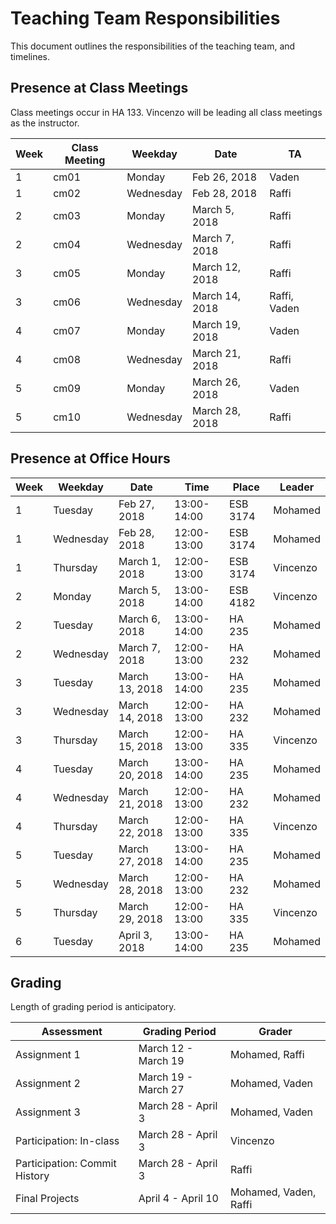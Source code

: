 # Teaching Team Responsibilities

This document outlines the responsibilities of the teaching team, and timelines. 

## Presence at Class Meetings

Class meetings occur in HA 133. Vincenzo will be leading all class meetings as the instructor. 

| Week | Class Meeting | Weekday     | Date           | TA              |
| ---- | ------------- | ----------- | -------------- | --------------- |
| 1    | cm01          | Monday      | Feb 26, 2018   | Vaden           |
| 1    | cm02          | Wednesday   | Feb 28, 2018   | Raffi           |
| 2    | cm03          | Monday      | March 5, 2018  | Raffi           |
| 2    | cm04          | Wednesday   | March 7, 2018  | Raffi           |
| 3    | cm05          | Monday      | March 12, 2018 | Raffi           |
| 3    | cm06          | Wednesday   | March 14, 2018 | Raffi, Vaden    |
| 4    | cm07          | Monday      | March 19, 2018 | Vaden           |
| 4    | cm08          | Wednesday   | March 21, 2018 | Raffi           |
| 5    | cm09          | Monday      | March 26, 2018 | Vaden           |
| 5    | cm10          | Wednesday   | March 28, 2018 | Raffi           |

## Presence at Office Hours

| Week | Weekday     | Date           | Time        | Place    | Leader   |
| ---- | ----------- | -------------- | ----------- | -------- | -------- |
| 1    | Tuesday     | Feb 27, 2018   | 13:00-14:00 | ESB 3174 | Mohamed  |
| 1    | Wednesday   | Feb 28, 2018   | 12:00-13:00 | ESB 3174 | Mohamed  |
| 1    | Thursday    | March 1, 2018  | 12:00-13:00 | ESB 3174 | Vincenzo |
| 2    | Monday      | March 5, 2018  | 13:00-14:00 | ESB 4182 | Vincenzo |
| 2    | Tuesday     | March 6, 2018  | 13:00-14:00 | HA 235 | Mohamed  |
| 2    | Wednesday   | March 7, 2018  | 12:00-13:00 | HA 232 | Mohamed  |
| 3    | Tuesday     | March 13, 2018 | 13:00-14:00 | HA 235 | Mohamed  |
| 3    | Wednesday   | March 14, 2018 | 12:00-13:00 | HA 232 | Mohamed  |
| 3    | Thursday    | March 15, 2018 | 12:00-13:00 | HA 335 | Vincenzo |
| 4    | Tuesday     | March 20, 2018 | 13:00-14:00 | HA 235 | Mohamed  |
| 4    | Wednesday   | March 21, 2018 | 12:00-13:00 | HA 232 | Mohamed  |
| 4    | Thursday    | March 22, 2018 | 12:00-13:00 | HA 335 | Vincenzo |
| 5    | Tuesday     | March 27, 2018 | 13:00-14:00 | HA 235 | Mohamed  |
| 5    | Wednesday   | March 28, 2018 | 12:00-13:00 | HA 232 | Mohamed  |
| 5    | Thursday    | March 29, 2018 | 12:00-13:00 | HA 335 | Vincenzo |
| 6    | Tuesday     | April 3, 2018  | 13:00-14:00 | HA 235 | Mohamed  |

## Grading

Length of grading period is anticipatory.

| Assessment     | Grading Period      | Grader        |
| -------------- | ------------------- | ---------------- |
| Assignment 1   | March 12  - March 19 | Mohamed, Raffi   |
| Assignment 2   | March 19 - March 27 | Mohamed, Vaden   |
| Assignment 3   | March 28 - April 3  | Mohamed, Vaden   |
| Participation: In-class       | March 28 - April 3 | Vincenzo |
| Participation: Commit History | March 28 - April 3 | Raffi |
| Final Projects | April 4 - April 10  | Mohamed, Vaden, Raffi |
